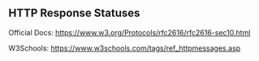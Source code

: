 ## HTTP Response Statuses

Official Docs: https://www.w3.org/Protocols/rfc2616/rfc2616-sec10.html

W3Schools: https://www.w3schools.com/tags/ref_httpmessages.asp
